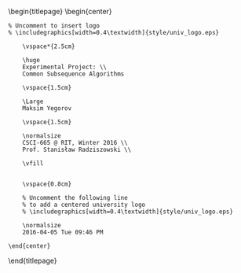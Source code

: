 <!-- 
This is the Latex-heavy title page. 
-->

\begin{titlepage}
    \begin{center}

    % Uncomment to insert logo
    % \includegraphics[width=0.4\textwidth]{style/univ_logo.eps}
        
        \vspace*{2.5cm}
        
        \huge
        Experimental Project: \\
        Common Subsequence Algorithms
        
        \vspace{1.5cm}
        
        \Large
        Maksim Yegorov

        \vspace{1.5cm}

        \normalsize
        CSCI-665 @ RIT, Winter 2016 \\
        Prof. Stanisław Radziszowski \\
        
        \vfill
        

        \vspace{0.8cm}

        % Uncomment the following line
        % to add a centered university logo
        % \includegraphics[width=0.4\textwidth]{style/univ_logo.eps}
        
        \normalsize
        2016-04-05 Tue 09:46 PM

    \end{center}
\end{titlepage}
